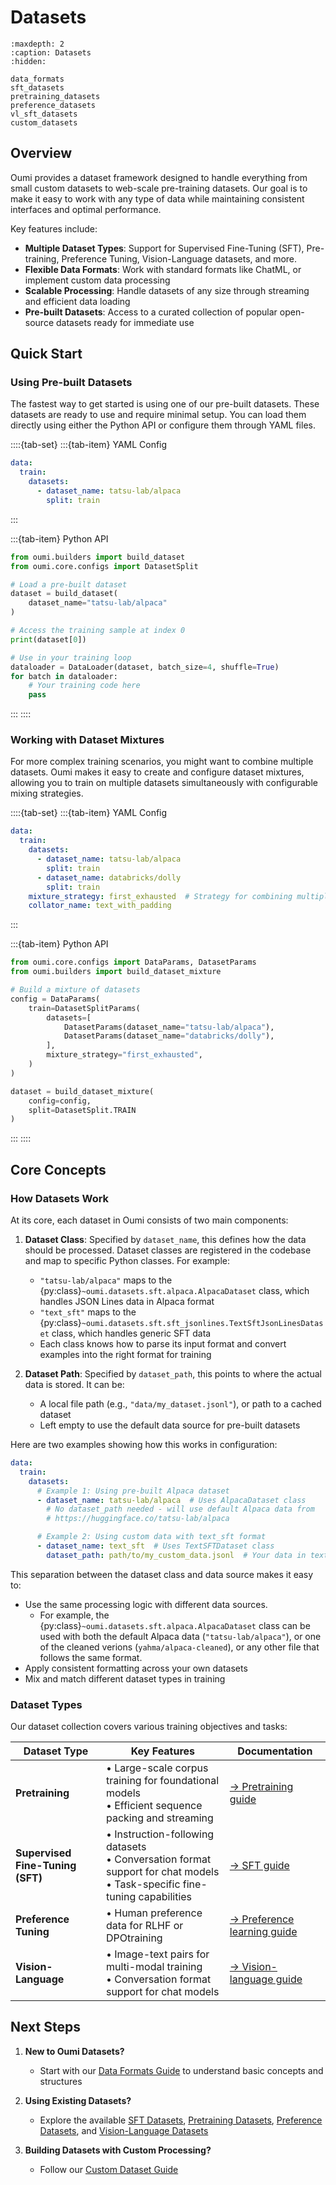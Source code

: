 # Datasets

```{toctree}
:maxdepth: 2
:caption: Datasets
:hidden:

data_formats
sft_datasets
pretraining_datasets
preference_datasets
vl_sft_datasets
custom_datasets
```

## Overview

Oumi provides a dataset framework designed to handle everything from small custom datasets to web-scale pre-training datasets. Our goal is to make it easy to work with any type of data while maintaining consistent interfaces and optimal performance.

Key features include:

- **Multiple Dataset Types**: Support for Supervised Fine-Tuning (SFT), Pre-training, Preference Tuning, Vision-Language datasets, and more.
- **Flexible Data Formats**: Work with standard formats like ChatML, or implement custom data processing
- **Scalable Processing**: Handle datasets of any size through streaming and efficient data loading
- **Pre-built Datasets**: Access to a curated collection of popular open-source datasets ready for immediate use

## Quick Start

### Using Pre-built Datasets

The fastest way to get started is using one of our pre-built datasets. These datasets are ready to use and require minimal setup. You can load them directly using either the Python API or configure them through YAML files.

::::{tab-set}
:::{tab-item} YAML Config
```yaml
data:
  train:
    datasets:
      - dataset_name: tatsu-lab/alpaca
        split: train
```
:::

:::{tab-item} Python API
```python
from oumi.builders import build_dataset
from oumi.core.configs import DatasetSplit

# Load a pre-built dataset
dataset = build_dataset(
    dataset_name="tatsu-lab/alpaca"
)

# Access the training sample at index 0
print(dataset[0])

# Use in your training loop
dataloader = DataLoader(dataset, batch_size=4, shuffle=True)
for batch in dataloader:
    # Your training code here
    pass
```
:::
::::

### Working with Dataset Mixtures

For more complex training scenarios, you might want to combine multiple datasets. Oumi makes it easy to create and configure dataset mixtures, allowing you to train on multiple datasets simultaneously with configurable mixing strategies.

::::{tab-set}
:::{tab-item} YAML Config
```yaml
data:
  train:
    datasets:
      - dataset_name: tatsu-lab/alpaca
        split: train
      - dataset_name: databricks/dolly
        split: train
    mixture_strategy: first_exhausted  # Strategy for combining multiple datasets
    collator_name: text_with_padding
```
:::

:::{tab-item} Python API
```python
from oumi.core.configs import DataParams, DatasetParams
from oumi.builders import build_dataset_mixture

# Build a mixture of datasets
config = DataParams(
    train=DatasetSplitParams(
        datasets=[
            DatasetParams(dataset_name="tatsu-lab/alpaca"),
            DatasetParams(dataset_name="databricks/dolly"),
        ],
        mixture_strategy="first_exhausted",
    )
)

dataset = build_dataset_mixture(
    config=config,
    split=DatasetSplit.TRAIN
)
```
:::
::::

## Core Concepts

### How Datasets Work

At its core, each dataset in Oumi consists of two main components:

1. **Dataset Class**: Specified by `dataset_name`, this defines how the data should be processed. Dataset classes are registered in the codebase and map to specific Python classes. For example:
   - `"tatsu-lab/alpaca"` maps to the {py:class}`~oumi.datasets.sft.alpaca.AlpacaDataset` class, which handles JSON Lines data in Alpaca format
   - `"text_sft"` maps to the {py:class}`~oumi.datasets.sft.sft_jsonlines.TextSftJsonLinesDataset` class, which handles generic SFT data
   - Each class knows how to parse its input format and convert examples into the right format for training

2. **Dataset Path**: Specified by `dataset_path`, this points to where the actual data is stored. It can be:
   - A local file path (e.g., `"data/my_dataset.jsonl"`), or path to a cached dataset
   - Left empty to use the default data source for pre-built datasets

Here are two examples showing how this works in configuration:

```yaml
data:
  train:
    datasets:
      # Example 1: Using pre-built Alpaca dataset
      - dataset_name: tatsu-lab/alpaca  # Uses AlpacaDataset class
        # No dataset_path needed - will use default Alpaca data from
        # https://huggingface.co/tatsu-lab/alpaca

      # Example 2: Using custom data with text_sft format
      - dataset_name: text_sft  # Uses TextSFTDataset class
        dataset_path: path/to/my_custom_data.jsonl  # Your data in text_sft format
```

This separation between the dataset class and data source makes it easy to:
- Use the same processing logic with different data sources.
  - For example, the {py:class}`~oumi.datasets.sft.alpaca.AlpacaDataset` class can be used with both the default Alpaca data (`"tatsu-lab/alpaca"`), or one of the cleaned verions (`yahma/alpaca-cleaned`), or any other file that follows the same format.
- Apply consistent formatting across your own datasets
- Mix and match different dataset types in training

### Dataset Types

Our dataset collection covers various training objectives and tasks:

| Dataset Type | Key Features | Documentation |
|--------------|--------------|---------------|
| **Pretraining** | • Large-scale corpus training for foundational models<br>• Efficient sequence packing and streaming | [→ Pretraining guide](pretraining_datasets.md) |
| **Supervised Fine-Tuning (SFT)** | • Instruction-following datasets<br>• Conversation format support for chat models<br>• Task-specific fine-tuning capabilities | [→ SFT guide](sft_datasets.md) |
| **Preference Tuning** | • Human preference data for RLHF or DPOtraining | [→ Preference learning guide](preference_datasets.md) |
| **Vision-Language** | • Image-text pairs for multi-modal training <br>• Conversation format support for chat models| [→ Vision-language guide](vl_sft_datasets.md) |


## Next Steps

1. **New to Oumi Datasets?**
   - Start with our [Data Formats Guide](/resources/datasets/data_formats) to understand basic concepts and structures

2. **Using Existing Datasets?**
   - Explore the available [SFT Datasets](/resources/datasets/sft_datasets), [Pretraining Datasets](/resources/datasets/pretraining_datasets), [Preference Datasets](/resources/datasets/preference_datasets), and [Vision-Language Datasets](/resources/datasets/vl_sft_datasets)

3. **Building Datasets with Custom Processing?**
   - Follow our [Custom Dataset Guide](/resources/datasets/custom_datasets)
